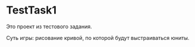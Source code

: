 # TestTask1

Это проект из тестового задания.

Суть игры: рисование кривой, по которой будут выстраиваться юниты.
